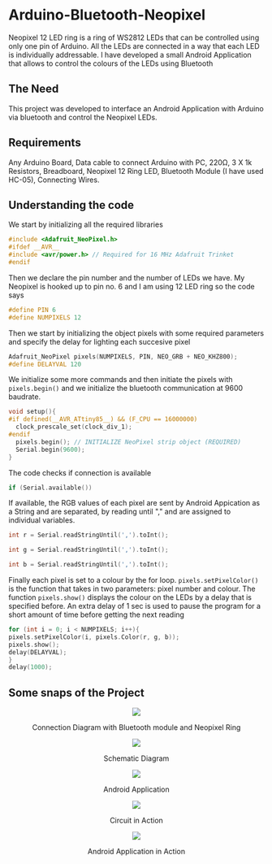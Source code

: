 # Arduino-Bluetooth-Neopixel
Neopixel 12 LED ring is a ring of WS2812 LEDs that can be controlled using only one pin of Arduino. All the LEDs are connected in a way that each LED is individually addressable. I have developed a small Android Application that allows to control the colours of the LEDs using Bluetooth

## The Need 
This project was developed to interface an Android Application with Arduino via bluetooth and control the Neopixel LEDs.

## Requirements
Any Arduino Board, Data cable to connect Arduino with PC, 220Ω, 3 X 1k Resistors, Breadboard, Neopixel 12 Ring LED, Bluetooth Module (I have used HC-05), Connecting Wires.

## Understanding the code
We start by initializing all the required libraries
```C++
#include <Adafruit_NeoPixel.h>
#ifdef __AVR__
#include <avr/power.h> // Required for 16 MHz Adafruit Trinket
#endif
```

Then we declare the pin number and the number of LEDs we have. My Neopixel is hooked up to pin no. 6 and I am using 12 LED ring so the code says
```C++
#define PIN 6
#define NUMPIXELS 12
```

Then we start by initializing the object pixels with some required parameters and specify the delay for lighting each succesive pixel

```C++
Adafruit_NeoPixel pixels(NUMPIXELS, PIN, NEO_GRB + NEO_KHZ800);
#define DELAYVAL 120
```

We initialize some more commands and then initiate the pixels with `pixels.begin()` and we initialize the bluetooth communication at 9600 baudrate.
```C++
void setup(){
#if defined(__AVR_ATtiny85__) && (F_CPU == 16000000)
  clock_prescale_set(clock_div_1);
#endif
  pixels.begin(); // INITIALIZE NeoPixel strip object (REQUIRED)
  Serial.begin(9600);
}
```

The code checks if connection is available
```C++
if (Serial.available())
```


If available, the RGB values of each pixel are sent by Android Appication as a String and are separated, by reading until "," and are assigned to individual variables.

```C++
int r = Serial.readStringUntil(',').toInt();

int g = Serial.readStringUntil(',').toInt();

int b = Serial.readStringUntil(',').toInt();
```

Finally each pixel is set to a colour by the for loop. `pixels.setPixelColor()` is the function that takes in two parameters: pixel number and colour. The function `pixels.show()` displays the colour on the LEDs by a delay that is specified before.
An extra delay of 1 sec is used to pause the program for a short amount of time before getting the next reading
```C++
for (int i = 0; i < NUMPIXELS; i++){
pixels.setPixelColor(i, pixels.Color(r, g, b));
pixels.show();
delay(DELAYVAL);
}
delay(1000);
```

## Some snaps of the Project

<p align=center>
  <img src="Resources/Circuit.svg">
  <p align=center>Connection Diagram with Bluetooth module and Neopixel Ring</p>
</p>

<p align=center>
  <img src="Resources/Schematic.svg">
  <p align=center>Schematic Diagram</p>
</p>

<p align=center>
  <img src="Resources/App.svg">
  <p align=center>Android Application</p>
</p>

<p align=center>
  <img src="Resources/Example.svg">
  <p align=center>Circuit in Action</p>
</p>

<p align=center>
  <img src="Resources/Example_of_App.svg">
  <p align=center>Android Application in Action</p>
</p>